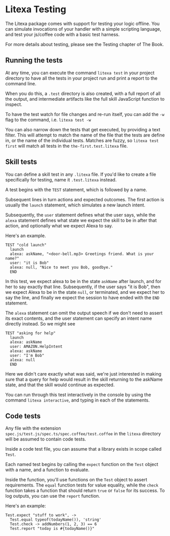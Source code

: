 # Litexa Testing

The Litexa package comes with support for testing your
logic offline. You can simulate invocations of your handler
with a simple scripting language, and test your js/coffee code
with a basic test harness.

For more details about testing, please see the Testing
chapter of The Book.

## Running the tests

At any time, you can execute the command `litexa test` in your
project directory to have all the tests in your project run
and print a report to the command line.

When you do this, a `.test` directory is also created, with
a full report of all the output, and intermediate artifacts
like the full skill JavaScript function to inspect.

To have the test watch for file changes and re-run itself, you
can add the `-w` flag to the command, i.e. `litexa test -w`

You can also narrow down the tests that get executed, by providing
a text filter. This will attempt to match the name of the file that
the tests are define in, or the name of the individual tests.
Matches are fuzzy, so `litexa test first` will match all tests
in the `the-first.test.litexa` file.

## Skill tests

You can define a skill test in any `.litexa` file. If you'd like
to create a file specifically for testing, name it `.test.litexa`
instead.

A test begins with the `TEST` statement, which is followed by a
name.

Subsequent lines in turn actions and expected outcomes. The first
action is usually the `launch` statement, which simulates a
new launch intent.

Subsequently, the `user` statement defines what the user says,
while the `alexa` statement defines what state we expect the skill
to be in after that action, and optionally what we expect Alexa
to say.

Here's an example.

    TEST "cold launch"
      launch
      alexa: askName, "<door-bell.mp3> Greetings friend. What is your name?"
      user: "it is Bob"
      alexa: null, "Nice to meet you Bob, goodbye."
      END

In this test, we expect alexa to be in the state `askName` after
launch, and for her to say exactly that line. Subsequently, if
the user says "it is Bob", then we expect Alexa to be in the
state `null`, or terminated, and we expect her to say the line,
and finally we expect the session to have ended with the `END`
statement.

The `alexa` statement can omit the output speech if we don't need
to assert its exact contents, and the user statement can specify
an intent name directly instead. So we might see

    TEST "asking for help"
      launch
      alexa: askName
      user: AMAZON.HelpIntent
      alexa: askName
      user: "I'm Bob"
      alexa: null
      END

Here we didn't care exactly what was said, we're just interested in
making sure that a query for help would result in the skill returning
to the askName state, and that the skill would continue as expected.

You can run through this test interactively in the console by using
the command `litexa interactive`, and typing in each of the statements.

## Code tests

Any file with the extension `spec.js/test.js/spec.ts/spec.coffee/test.coffee`
in the `litexa` directory will be assumed to contain code
tests.

Inside a code test file, you can assume that a library exists in
scope called `Test`.

Each named test begins by calling the `expect` function on the `Test`
object with a name, and a function to evaluate.

Inside the function, you'll use functions on the `Test` object to
assert requirements. The `equal` function tests for value equality,
while the `check` function takes a function that should return
`true` or `false` for its success. To log outputs, you can use the
`report` function.

Here's an example:

    Test.expect "stuff to work", ->
      Test.equal typeof(todayName()), 'string'
      Test.check -> addNumbers(1, 2, 3) == 6
      Test.report "today is #{todayName()}"
